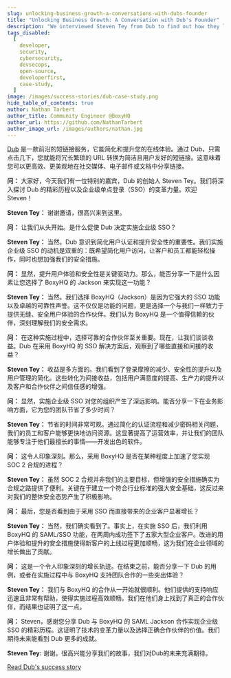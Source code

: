 ```yaml
---
slug: unlocking-business-growth-a-conversations-with-dubs-founder
title: "Unlocking Business Growth: A Conversation with Dub's Founder"
description: "We interviewed Steven Tey from Dub to find out how they leveraged BoxyHQ's Enterprise SSO solution."
tags_disabled:
  [
    developer,
    security,
    cybersecurity,
    devsecops,
    open-source,
    developerfirst,
    case-study,
  ]
image: /images/success-stories/dub-case-study.png
hide_table_of_contents: true
author: Nathan Tarbert
author_title: Community Engineer @BoxyHQ
author_url: https://github.com/NathanTarbert
author_image_url: /images/authors/nathan.jpg
---
```


[Dub](https://dub.co) 是一款前沿的短链接服务，它能简化和提升您的在线体验。通过 Dub，只需点击几下，您就能将冗长繁琐的 URL 转换为简洁且用户友好的短链接。这意味着您可以更高效、更美观地在社交媒体、电子邮件或文档中分享链接。

**问：** 大家好，今天我们有一位特别的嘉宾，Dub 的创始人 Steven Tey。我们将深入探讨 Dub 的精彩历程以及企业级单点登录（SSO）的变革力量。欢迎 Steven！

**Steven Tey：** 谢谢邀请，很高兴来到这里。

**问：** 让我们从头开始。是什么促使 Dub 决定实施企业级 SSO？

**Steven Tey：** 当然。Dub 意识到简化用户认证和提升安全性的重要性。我们实施企业级 SSO 的动机是双重的：既希望简化用户访问，让客户和员工都能轻松操作，同时也想加强我们的安全措施。

**问：** 显然，提升用户体验和安全性是关键驱动力。那么，能否分享一下是什么因素让您选择了 BoxyHQ 的 Jackson 来实现这一功能？

**Steven Tey：** 当然。我们选择 BoxyHQ（Jackson）是因为它强大的 SSO 功能以及卓越的可靠性声誉。这不仅仅是功能的问题，更是选择一个与我们一样致力于提供无缝、安全用户体验的合作伙伴。我们认为 BoxyHQ 是一个值得信赖的伙伴，深刻理解我们的安全需求。

**问：** 在这种实施过程中，选择可靠的合作伙伴至关重要。现在，让我们谈谈收益。Dub 在采用 BoxyHQ 的 SSO 解决方案后，观察到了哪些直接和间接的收益？

**Steven Tey：** 收益是多方面的。我们看到了登录摩擦的减少、安全性的提升以及用户管理的简化。这些转化为间接收益，包括用户满意度的提高、生产力的提升以及客户和合作伙伴之间信任感的增强。

**问：** 显然，实施企业级 SSO 对您的组织产生了深远影响。能否分享一下在业务影响方面，它为您的团队节省了多少时间？

**Steven Tey：** 节省的时间非常可观。通过简化的认证流程和减少密码相关问题，我们的员工和客户能够更快地访问资源。这显著提高了运营效率，并让我们的团队能够专注于他们最擅长的事情——开发出色的软件。

**问：** 这令人印象深刻。那么，采用 BoxyHQ 是否在某种程度上加速了您实现 SOC 2 合规的进程？

**Steven Tey：** 虽然 SOC 2 合规并非我们的主要目标，但增强的安全措施确实为合规之路提供了便利。关键在于建立一个符合行业标准的强大安全基础，这反过来对我们的整体安全态势产生了积极影响。

**问：** 最后，您是否看到由于采用 SSO 而直接带来的企业客户显著增长？

**Steven Tey：** 当然，我们确实看到了。事实上，在实施 SSO 后，我们利用 BoxyHQ 的 SAML/SSO 功能，在两周内成功签下了五家大型企业客户。改进的用户体验和提升的安全措施使得新客户的上线过程更加顺畅，这为我们在企业领域的增长做出了贡献。

**问：** 这是一个令人印象深刻的增长轨迹。在结束之前，能否分享一下 Dub 的用例，或者在实施过程中与 BoxyHQ 支持团队合作的一些突出体验？

**Steven Tey：** 我们与 BoxyHQ 的合作从一开始就很顺利。他们提供的支持响应迅速且非常有帮助，使得实施过程高效顺畅。我们在他们身上找到了真正的合作伙伴，而结果也证明了这一点。

**问：** Steven，感谢您分享 Dub 与 BoxyHQ 的 SAML Jackson 合作实现企业级 SSO 的精彩历程。这证明了技术的变革力量以及选择正确合作伙伴的价值。我们期待未来能看到 Dub 更多的成就。

**Steven Tey:** 谢谢。很高兴能分享我们的故事，我们对Dub的未来充满期待。

<div style={{ textAlign: "center" }}>
  <a href="/success-stories/safeguarding-trust-boxyhq-sso-enhances-dubs-security" className="button button-primary">Read Dub's success story</a>
</div>